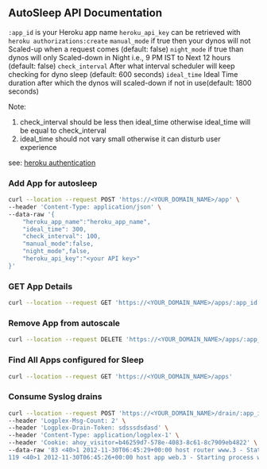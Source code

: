 AutoSleep API Documentation
----------------------------

`:app_id` is your Heroku app name
`heroku_api_key` can be retrieved with 
`heroku authorizations:create`
`manual_mode` if true then your dynos will not Scaled-up when a request comes (default: false)
`night_mode` if true than dynos will only Scaled-down in Night i.e., 9 PM IST to Next 12 hours (default: false)
`check_interval` After what interval scheduler will keep checking for dyno sleep (default: 600  seconds)
`ideal_time`  Ideal Time duration after which the dynos will scaled-down if not in use(default: 1800 seconds)


Note: 
1) check_interval should be less then ideal_time otherwise ideal_time will be equal to check_interval
2) ideal_time should not vary small otherwise it can disturb user experience 

see: [heroku authentication](https://devcenter.heroku.com/articles/platform-api-quickstart#authentication) 

### Add App for autosleep

```sh
curl --location --request POST 'https://<YOUR_DOMAIN_NAME>/app' \
--header 'Content-Type: application/json' \
--data-raw '{
	"heroku_app_name":"heroku_app_name",
	"ideal_time": 300,
	"check_interval": 100,
	"manual_mode":false,
	"night_mode",false,
	"heroku_api_key":"<your API key>"
}'
```

### GET App Details 

```sh
curl --location --request GET 'https://<YOUR_DOMAIN_NAME>/apps/:app_id'
```

### Remove App from autoscale

```sh
curl --location --request DELETE 'https://<YOUR_DOMAIN_NAME>/apps/:app_id'
```

### Find All Apps configured for Sleep

```sh
curl --location --request GET 'https://<YOUR_DOMAIN_NAME>/apps'
```

### Consume Syslog drains

```sh
curl --location --request POST 'https://<YOUR_DOMAIN_NAME>/drain/:app_id' \
--header 'Logplex-Msg-Count: 2' \
--header 'Logplex-Drain-Token: sdsssdsdasd' \
--header 'Content-Type: application/logplex-1' \
--header 'Cookie: ahoy_visitor=b46259d7-578e-4083-8c61-8c7909eb4822' \
--data-raw '83 <40>1 2012-11-30T06:45:29+00:00 host router www.3 - State changed from starting to up
119 <40>1 2012-11-30T06:45:26+00:00 host app web.3 - Starting process with command `bundle exec rackup config.ru -p 24405`'
```


